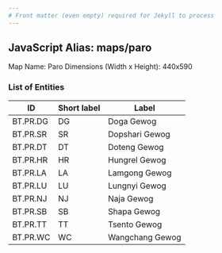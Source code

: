 ```yaml
---
# Front matter (even empty) required for Jekyll to process
---
```


## JavaScript Alias: maps/paro

Map Name: Paro
Dimensions (Width x Height): 440x590

### List of Entities

ID | Short label | Label
---|---|---|
BT.PR.DG|DG|Doga Gewog
BT.PR.SR|SR|Dopshari Gewog
BT.PR.DT|DT|Doteng Gewog
BT.PR.HR|HR|Hungrel Gewog
BT.PR.LA|LA|Lamgong Gewog
BT.PR.LU|LU|Lungnyi Gewog
BT.PR.NJ|NJ|Naja Gewog
BT.PR.SB|SB|Shapa Gewog
BT.PR.TT|TT|Tsento Gewog
BT.PR.WC|WC|Wangchang Gewog